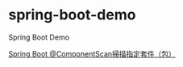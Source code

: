 # spring-boot-demo
Spring Boot Demo

[Spring Boot @ComponentScan掃描指定套件（包）](https://matthung0807.blogspot.com/2020/09/spring-boot-compomentscan-specific-package.html)